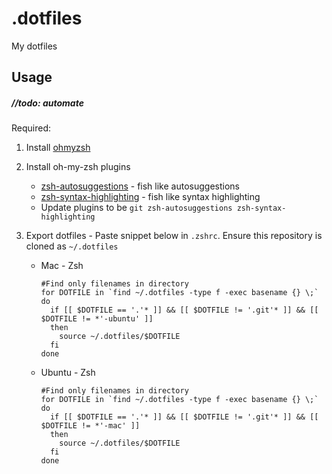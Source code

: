 # .dotfiles
My dotfiles

## Usage
##### //todo: automate
Required:
1. Install [ohmyzsh](https://ohmyz.sh/#install)

2. Install oh-my-zsh plugins
    - [zsh-autosuggestions](https://github.com/zsh-users/zsh-autosuggestions/blob/master/INSTALL.md#oh-my-zsh) - fish like autosuggestions
    - [zsh-syntax-highlighting](https://github.com/zsh-users/zsh-syntax-highlighting/blob/master/INSTALL.md#oh-my-zsh) - fish like syntax highlighting
    - Update plugins to be `git zsh-autosuggestions zsh-syntax-highlighting`

3. Export dotfiles - Paste snippet below in `.zshrc`. Ensure this repository is cloned as `~/.dotfiles`

    - Mac - Zsh
      ```
      #Find only filenames in directory
      for DOTFILE in `find ~/.dotfiles -type f -exec basename {} \;`
      do
        if [[ $DOTFILE == '.'* ]] && [[ $DOTFILE != '.git'* ]] && [[ $DOTFILE != *'-ubuntu' ]]
        then
          source ~/.dotfiles/$DOTFILE
        fi
      done
      ```
    - Ubuntu - Zsh
      ```
      #Find only filenames in directory
      for DOTFILE in `find ~/.dotfiles -type f -exec basename {} \;`
      do
        if [[ $DOTFILE == '.'* ]] && [[ $DOTFILE != '.git'* ]] && [[ $DOTFILE != *'-mac' ]]
        then
          source ~/.dotfiles/$DOTFILE
        fi
      done
      ```